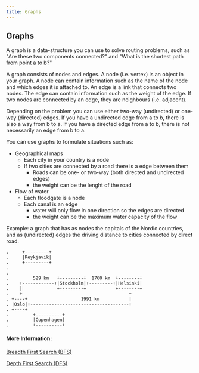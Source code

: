 ```yaml
---
title: Graphs
---
```

## Graphs
A graph is a data-structure you can use to solve routing problems, such as "Are these two components connected?" and "What is the shortest path from point a to b?"

A graph consists of nodes and edges.
A node (i.e. vertex) is an object in your graph.
A node can contain information such as the name of the node and which edges it is attached to.
An edge is a link that connects two nodes.
The edge can contain information such as the weight of the edge.
If two nodes are connected by an edge, they are neighbours (i.e. adjacent).

Depending on the problem you can use either two-way (undirected) or one-way (directed) edges.
If you have a undirected edge from a to b, there is also a way from b to a.
If you have a directed edge from a to b, there is not necessarily an edge from b to a.

You can use graphs to formulate situations such as:
* Geographical maps
   * Each city in your country is a node
   * If two cities are connected by a road there is a edge between them
        * Roads can be one- or two-way (both directed and undirected edges)
        * the weight can be the lenght of the road
* Flow of water
    * Each floodgate is a node
    * Each canal is an edge
        * water will only flow in one direction so the edges are directed
        * the weight can be the maximum water capacity of the flow

Example: a graph that has as nodes the capitals of the Nordic countries, and as (undirected) edges the driving distance to cities connected by direct road.
```text
.     +---------+
.     |Reykjavik|
.     +---------+
.
.
.         529 km   +---------+  1760 km  +--------+
.    +------------+|Stockholm|+---------+|Helsinki|
.    |             +---------+           +--------+
.    +                                        +
. +----+                    1991 km           |
. |Oslo|+-------------------------------------+
. +----+
.         +----------+
.         |Copenhagen|
.         +----------+
```


<!-- The article goes here, in GitHub-flavored Markdown. Feel free to add YouTube videos, images, and CodePen/JSBin embeds  -->

#### More Information:
<!-- Please add any articles you think might be helpful to read before writing the article -->
<a href='https://github.com/freecodecamp/guides/tree/master/src/pages/algorithms/graph-algorithms/breadth-first-search/index.md' target='_blank' rel='nofollow'>Breadth First Search (BFS)</a>

<a href='https://github.com/freecodecamp/guides/tree/master/src/pages/algorithms/graph-algorithms/depth-first-search/index.md' target='_blank' rel='nofollow'>Depth First Search (DFS)</a>

